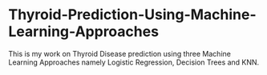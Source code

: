 # Thyroid-Prediction-Using-Machine-Learning-Approaches
This is my work on Thyroid Disease prediction using three Machine Learning Approaches namely Logistic Regression, Decision Trees and KNN. 
